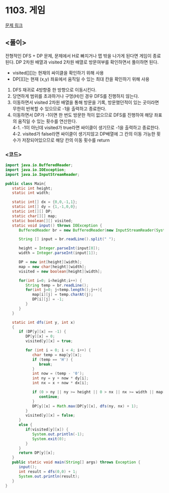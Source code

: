 # 1103. 게임

[문제 링크](https://www.acmicpc.net/problem/1103)

## <풀이>

전형적인 DFS + DP 문제, 문제에서 H로 빠지거나 맵 밖을 나가게 된다면 게임이 종료된다. DP 2차원 배열과 visited 2차원 배열로 방문여부를 확인하면서 풀이하면 된다.

- visited[][]는 현재의 싸이클을 확인하기 위해 사용
- DP[][]는 현재 (x,y) 좌표에서 움직일 수 있는 최대 칸을 확인하기 위해 사용

1. DFS 재귀로 4방향중 한 방향으로 이동시킨다. 
2. 당연하게 범위를 초과하거나 구멍(H)인 경우 DFS를 진행하지 않는다.
3. 이동하면서 visited 2차원 배열을 통해 방문을 기록, 방문했던적이 있는 곳이라면 무한히 반복할 수 있으므로 -1을 출력하고 종료한다.
4. 이동하면서 DP가 -1이면 한 번도 방문한 적이 없으므로 DFS를 진행하여 해당 좌표의 움직일 수 있는 횟수를 연산한다.<br>
4-1. -1이 아닌데 visited가 true라면 싸이클이 생기므로 -1을 출력하고 종료한다.<br>
4-2. visited가 false라면 싸이클이 생기지않고 DP배열에 그 칸의 이동 가능한 횟수가 저장되어있으므로 해당 칸의 이동 횟수를 return 

### <코드>

```JAVA
import java.io.BufferedReader;
import java.io.IOException;
import java.io.InputStreamReader;

public class Main{
   static int height;
   static int width;

   static int[] dx = {0,0,-1,1};
   static int[] dy = {1,-1,0,0};
   static int[][] DP;
   static char[][] map;
   static boolean[][] visited;
   static void input() throws IOException {
      BufferedReader br = new BufferedReader(new InputStreamReader(System.in));

      String [] input = br.readLine().split(" ");

      height = Integer.parseInt(input[0]);
      width = Integer.parseInt(input[1]);

      DP = new int[height][width];
      map = new char[height][width];
      visited = new boolean[height][width];

      for(int i=0; i<height;i++) {
         String temp = br.readLine();
         for(int j=0; j<temp.length();j++){
            map[i][j] = temp.charAt(j);
            DP[i][j] = -1;
         }
      }
   }

   static int dfs(int y, int x)
   {
      if (DP[y][x] == -1) {
         DP[y][x] = 0;
         visited[y][x] = true;

         for (int i = 0; i < 4; i++) {
            char temp = map[y][x];
            if (temp == 'H') {
               break;
            }
            int now = (temp - '0');
            int ny = y + now * dy[i];
            int nx = x + now * dx[i];

            if (0 > ny || ny >= height || 0 > nx || nx >= width || map[ny][nx] == 'H') {
               continue;
            }
            DP[y][x] = Math.max(DP[y][x], dfs(ny, nx) + 1);
         }
         visited[y][x] = false;
      }
      else {
         if(visited[y][x]) {
            System.out.println(-1);
            System.exit(0);
         }
      }
      return DP[y][x];
   }
   public static void main(String[] args) throws Exception {
      input();
      int result = dfs(0,0) + 1;
      System.out.println(result);
   }
}
```
